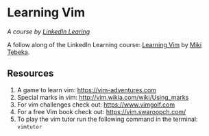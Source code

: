 # Learning Vim

_A course by [LinkedIn Learing](https://www.linkedin.com/learning/)_

A follow along of the LinkedIn Learning course: [Learning Vim](https://www.linkedin.com/learning/learning-vim/)
by [Miki Tebeka](https://www.linkedin.com/learning/instructors/miki-tebeka).

## Resources

1. A game to learn vim: <https://vim-adventures.com>
2. Special marks in vim: <http://vim.wikia.com/wiki/Using_marks>
3. For vim challenges check out: <https://www.vimgolf.com>
4. For a free Vim book check out: <https://vim.swaroopch.com/>
5. To play the vim tutor run the following command in the terminal: `vimtutor`
